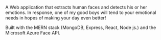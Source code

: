A Web application that extracts human faces and detects his or her emotions. In response, one of my good boys will tend to your emotional needs in hopes of making your day even better!

Built with the MERN stack (MongoDB, Express, React, Node js.) and the Microsoft Azure Face API.

